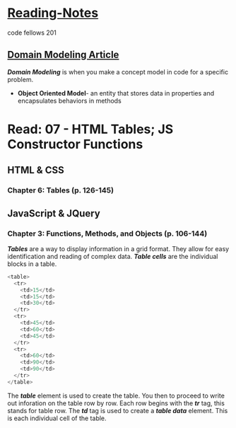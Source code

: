 # [Reading-Notes](https://alsosteve.github.io/reading-notes/)
code fellows 201

## [Domain Modeling Article](https://github.com/codefellows/domain_modeling#domain-modeling)

**_Domain Modeling_** is when you make a concept model in code for a specific problem. 
* **Object Oriented Model**- an entity that stores data in properties and encapsulates behaviors in methods

# Read: 07 - HTML Tables; JS Constructor Functions

## HTML & CSS

### Chapter 6: Tables (p. 126-145)

## JavaScript & JQuery

### Chapter 3: Functions, Methods, and Objects (p. 106-144)

**_Tables_** are a way to display information in a grid format. They allow for easy identification and reading of complex data.
**_Table cells_** are the individual blocks in a table. 

``` javaScript
<table>
  <tr>
    <td>15</td>
    <td>15</td>
    <td>30</td>
  </tr>
  <tr>
    <td>45</td>
    <td>60</td>
    <td>45</td>
  </tr>
  <tr>
    <td>60</td>
    <td>90</td>
    <td>90</td>
  </tr>
</table>
```

The **_table_** element is used to create the table. You then to proceed to write out inforation on the table row by row.
Each row begins with the **_tr_** tag, this stands for table row.
The **_td_** tag is used to create a **_table data_** element. This is each individual cell of the table.